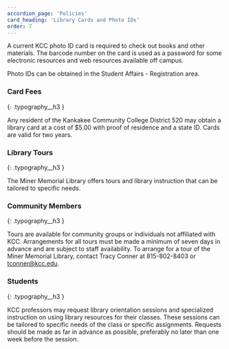 ```yaml
---
accordion_page: 'Policies'
card_heading: 'Library Cards and Photo IDs'
order: 7
---
```


A current KCC photo ID card is required to check out books and other materials. The barcode number on the card is used as a password for some electronic resources and web resources available off campus.

Photo IDs can be obtained in the Student Affairs - Registration area.

### Card Fees
{: .typography__h3 }

Any resident of the Kankakee Community College District 520 may obtain a library card at a cost of $5.00 with proof of residence and a state ID. Cards are valid for two years.

### Library Tours
{: .typography__h3 }

The Miner Memorial Library offers tours and library instruction that can be tailored to specific needs.

### Community Members
{: .typography__h3 }

Tours are available for community groups or individuals not affiliated with KCC. Arrangements for all tours must be made a minimum of seven days in advance and are subject to staff availability. To arrange for a tour of the Miner Memorial Library, contact Tracy Conner at 815-802-8403 or tconner@kcc.edu.

### Students
{: .typography__h3 }

KCC professors may request library orientation sessions and specialized instruction on using library resources for their classes. These sessions can be tailored to specific needs of the class or specific assignments. Requests should be made as far in advance as possible, preferably no later than one week before the session. 

<div id="form_button_a677ecb8b8a4cb91b5672b56fec19f53"></div><script type="text/javascript" src="https://kcc.libwizard.com/embed_button.php?id=a677ecb8b8a4cb91b5672b56fec19f53&noheader=0&type=button&open-button-text=Librarian%20Visit%20Request&open-button-color=%23003768&text-color=%23ffffff" crossorigin="anonymous"></script>